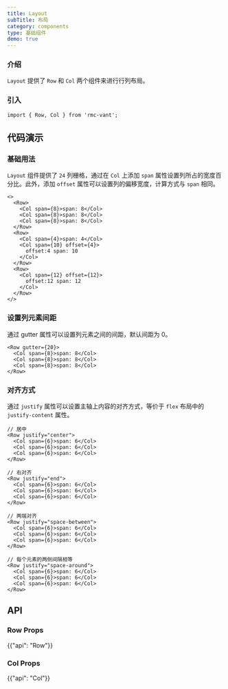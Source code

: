 ```yaml
---
title: Layout
subTitle: 布局
category: components
type: 基础组件
demo: true
---
```


### 介绍

`Layout` 提供了 `Row` 和 `Col` 两个组件来进行行列布局。

### 引入

```tsx
import { Row, Col } from 'rmc-vant';
```

## 代码演示

### 基础用法

`Layout` 组件提供了 `24` 列栅格，通过在 `Col` 上添加 `span` 属性设置列所占的宽度百分比。此外，添加 `offset` 属性可以设置列的偏移宽度，计算方式与 `span` 相同。

```tsx
<>
  <Row>
    <Col span={8}>span: 8</Col>
    <Col span={8}>span: 8</Col>
    <Col span={8}>span: 8</Col>
  </Row>
  <Row>
    <Col span={4}>span: 4</Col>
    <Col span={10} offset={4}>
      offset:4 span: 10
    </Col>
  </Row>
  <Row>
    <Col span={12} offset={12}>
      offset:12 span: 12
    </Col>
  </Row>
</>
```

### 设置列元素间距

通过 gutter 属性可以设置列元素之间的间距，默认间距为 0。

```tsx
<Row gutter={20}>
  <Col span={8}>span: 8</Col>
  <Col span={8}>span: 8</Col>
  <Col span={8}>span: 8</Col>
</Row>
```

### 对齐方式

通过 `justify` 属性可以设置主轴上内容的对齐方式，等价于 `flex` 布局中的 `justify-content` 属性。

```tsx
// 居中
<Row justify="center">
  <Col span={6}>span: 6</Col>
  <Col span={6}>span: 6</Col>
  <Col span={6}>span: 6</Col>
</Row>

// 右对齐
<Row justify="end">
  <Col span={6}>span: 6</Col>
  <Col span={6}>span: 6</Col>
  <Col span={6}>span: 6</Col>
</Row>

// 两端对齐
<Row justify="space-between">
  <Col span={6}>span: 6</Col>
  <Col span={6}>span: 6</Col>
  <Col span={6}>span: 6</Col>
</Row>

// 每个元素的两侧间隔相等
<Row justify="space-around">
  <Col span={6}>span: 6</Col>
  <Col span={6}>span: 6</Col>
  <Col span={6}>span: 6</Col>
</Row>
```

## API

### Row Props

{{"api": "Row"}}

### Col Props

{{"api": "Col"}}
